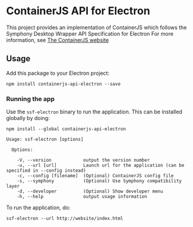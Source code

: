 # ContainerJS API for Electron

This project provides an implementation of ContainerJS which follows the Symphony Desktop Wrapper API Specification for Electron
For more information, see [The ContainerJS website](https://symphonyoss.github.io/ContainerJS/)

## Usage

Add this package to your Electron project:

```
npm install containerjs-api-electron --save
```

### Running the app

Use the `ssf-electron` binary to run the application. This can be installed globally by doing:

```
npm install --global containerjs-api-electron

Usage: ssf-electron [options]

  Options:

    -V, --version            output the version number
    -u, --url [url]          Launch url for the application (can be specified in --config instead)
    -c, --config [filename]  (Optional) ContainerJS config file
    -s, --symphony           (Optional) Use Symphony compatibility layer
    -d, --developer          (Optional) Show developer menu
    -h, --help               output usage information
```

To run the application, do:

```
ssf-electron --url http://website/index.html
```

